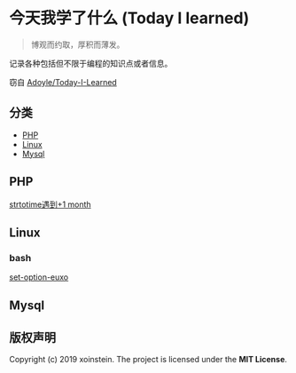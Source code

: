 # 今天我学了什么 (Today I learned)

> 博观而约取，厚积而薄发。

记录各种包括但不限于编程的知识点或者信息。

窃自 [Adoyle/Today-I-Learned](https://github.com/adoyle-h/Today-I-Learned)



## 分类

- [PHP](#php)
- [Linux](#linux)
- [Mysql](#mysql)



## PHP

[strtotime遇到+1 month](php/strtotime.md)



## Linux

### bash

[set-option-euxo](linux/bash/set-option-euxo.md)



## Mysql





## 版权声明

Copyright (c) 2019 xoinstein. The project is licensed under the **MIT License**.

